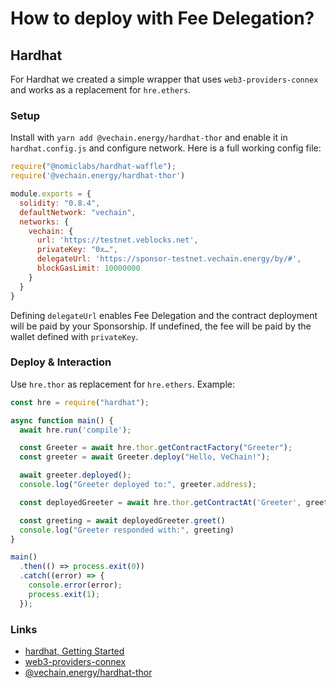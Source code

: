 # How to deploy with Fee Delegation?

## Hardhat

For Hardhat we created a simple wrapper that uses `web3-providers-connex` and works as a replacement for `hre.ethers`.

### **Setup**

Install with `yarn add @vechain.energy/hardhat-thor` and enable it in `hardhat.config.js` and configure network. Here is a full working config file:

```javascript
require("@nomiclabs/hardhat-waffle");
require('@vechain.energy/hardhat-thor')

module.exports = {
  solidity: "0.8.4",
  defaultNetwork: "vechain",
  networks: {
    vechain: {
      url: 'https://testnet.veblocks.net',
      privateKey: "0x…",
      delegateUrl: 'https://sponsor-testnet.vechain.energy/by/#',
      blockGasLimit: 10000000
    }
  }
}
```

Defining `delegateUrl` enables Fee Delegation and the contract deployment will be paid by your Sponsorship. If undefined, the fee will be paid by the wallet defined with `privateKey`.

### **Deploy & Interaction**

Use `hre.thor` as replacement for `hre.ethers`. Example:

```javascript
const hre = require("hardhat");

async function main() {
  await hre.run('compile');

  const Greeter = await hre.thor.getContractFactory("Greeter");
  const greeter = await Greeter.deploy("Hello, VeChain!");

  await greeter.deployed();
  console.log("Greeter deployed to:", greeter.address);

  const deployedGreeter = await hre.thor.getContractAt('Greeter', greeter.address)

  const greeting = await deployedGreeter.greet()
  console.log("Greeter responded with:", greeting)
}

main()
  .then(() => process.exit(0))
  .catch((error) => {
    console.error(error);
    process.exit(1);
  });
```

### **Links**

* [hardhat, Getting Started](https://hardhat.org/getting-started/)
* [web3-providers-connex](https://github.com/zzGHzz/web3-providers-connex)
* [@vechain.energy/hardhat-thor](https://www.npmjs.com/package/@vechain.energy/hardhat-thor)
